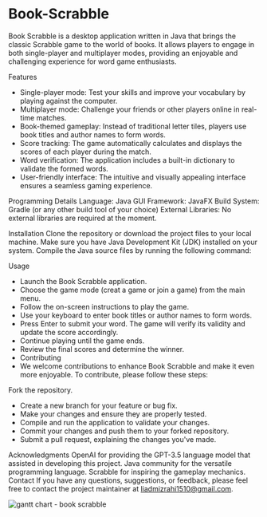 # Book-Scrabble
Book Scrabble is a desktop application written in Java that brings the classic Scrabble game to the world of books. 
It allows players to engage in both single-player and multiplayer modes, providing an enjoyable and challenging experience for word game enthusiasts.

Features
- Single-player mode: Test your skills and improve your vocabulary by playing against the computer.
- Multiplayer mode: Challenge your friends or other players online in real-time matches.
- Book-themed gameplay: Instead of traditional letter tiles, players use book titles and author names to form words.
- Score tracking: The game automatically calculates and displays the scores of each player during the match.
- Word verification: The application includes a built-in dictionary to validate the formed words.
- User-friendly interface: The intuitive and visually appealing interface ensures a seamless gaming experience.

Programming Details
Language: Java
GUI Framework: JavaFX
Build System: Gradle (or any other build tool of your choice)
External Libraries: No external libraries are required at the moment.

Installation
Clone the repository or download the project files to your local machine.
Make sure you have Java Development Kit (JDK) installed on your system.
Compile the Java source files by running the following command:

Usage
- Launch the Book Scrabble application.
- Choose the game mode (creat a game or join a game) from the main menu.
- Follow the on-screen instructions to play the game.
- Use your keyboard to enter book titles or author names to form words.
- Press Enter to submit your word. The game will verify its validity and update the score accordingly.
- Continue playing until the game ends.
- Review the final scores and determine the winner.
- Contributing
- We welcome contributions to enhance Book Scrabble and make it even more enjoyable. To contribute, please follow these steps:

Fork the repository.
- Create a new branch for your feature or bug fix.
- Make your changes and ensure they are properly tested.
- Compile and run the application to validate your changes.
- Commit your changes and push them to your forked repository.
- Submit a pull request, explaining the changes you've made.

Acknowledgments
OpenAI for providing the GPT-3.5 language model that assisted in developing this project.
Java community for the versatile programming language.
Scrabble for inspiring the gameplay mechanics.
Contact
If you have any questions, suggestions, or feedback, please feel free to contact the project maintainer at liadmizrahi1510@gmail.com.

![gantt chart - book scrabble](https://github.com/matancharcon/Book-Scrabble/assets/131164262/49b82218-848e-4190-aaf6-f1c9398f2971)
